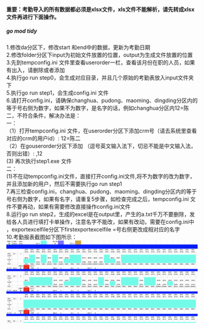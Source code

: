 #### 重要：考勤导入的所有数据都必须是xlsx文件，xls文件不能解析，请先转成xlsx文件再进行下面操作。  

##### go mod tidy
1.修改da分区下，修改start 和end中的数据，更新为考勤日期  
2.修改folder分区下input为初始文件放置的位置，output为生成文件放置的位置  
3.先到tempconfig.ini 文件里查看userorder一栏，查看该月份在职的人员，如果有出入，请删除或者添加  
4.执行go run step0，会生成对应目录，并且几个原始的考勤表放入input文件夹下  
5.执行go run step1，会生成config.ini 文件  
6.请打开config.ini，请确保changhua、pudong、maoming、dingding分区内的等于号右侧为数字，如果不为数字，是名字的话，例如changhua分区内12=陈二，不符合条件，解决办法是：  
一：  
（1）打开tempconfig.ini 文件，在userorder分区下添加crm号（请去系统里查看对应的crm的用户id）: 12=陈二  
（2）在gouserorder分区下添加 （逗号英文输入法下，切忌不能是中文输入法，否则出错）: ,12  
 (3) 再次执行step1.exe 文件  
二：  
 (1)不在动tempconfig.ini文件，直接打开config.ini文件,将不为数字的改为数字，并且添加新的用户，然后不需要执行go run step1  
7.再三检查config.ini，changhua、pudong、maoming、dingding分区内的等于号右侧为数字，如果有名字，请重复5步骤，如检查完成之后，tempconfig.ini 文件不要再动，如果有需要修改直接操作config.ini文件  
8.运行go run step2，生成的excel是在output里，产生的a.txt千万不要删除，发给各人员进行填打卡单操作，注意名字不能改，如果有改动，需要在config.ini中  
，exportexcelfile分区下firstexportexcelfile =号右侧更改成相对应的名字  
10.考勤报表截图如下图所示：  
![avatar](./1.png)



